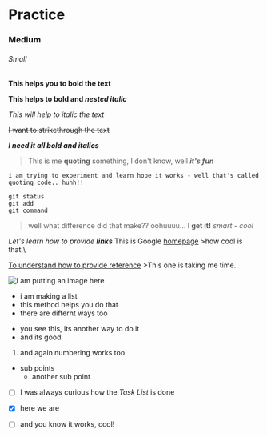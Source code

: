 # Practice

### Medium
###### Small

**This helps you to bold the text**

**This helps to bold and _nested italic_**

_This will help to italic the text_

~~I want to strikethrough the text~~

***I need it all bold and italics***

> This is me **quoting** something, I don't know, well **_it's fun_**

`i am trying to experiment and learn hope it works - well that's called quoting code.. huhh!!`

```
git status
git add
git command 
``` 
>well what difference did that make?? oohuuuu... **I get it!** _smart - cool_ 

_Let's learn how to provide **links**_ 
This is Google [homepage](https://www.google.com) >how cool is that!\

[To understand how to provide reference](ToProvideReference.md) >This one is taking me time.

![I am putting an image here](https://theweek.com/articles/789546/how-happier)

- i am making a list
- this method helps you do that
- there are differnt ways too
* you see this, its another way to do it
* and its good
1. and again numbering works too
  - sub points 
    * another sub point


- [ ] I was always curious how the *Task List* is done
- [x] here we are
- [ ] and you know it works, cool!

